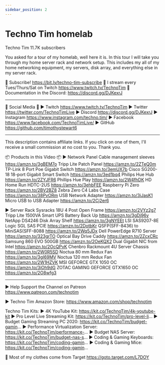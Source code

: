 ```yaml
---
sidebar_position: 2
---
```

# Techno Tim homelab


Techno Tim
11.7K subscribers

You asked for a tour of my homelab, well here it is.  In this tour I will take you through my home server rack and network setup.  This includes my all of my home networking  equipment, my servers, disk array, and everything else in my server rack.

🔴 Subscribe! https://bit.ly/techno-tim-subscribe
💜 I stream every Tues/Thurs/Sat on Twitch https://www.twitch.tv/TechnoTim
📝 Documentation in the Discord: https://discord.gg/DJKexrJ
__________________________________________

🔔 Social Media 🔔
► Twitch https://www.twitch.tv/TechnoTim
► Twitter  https://twitter.com/TechnoTimLive
► Discord https://discord.gg/DJKexrJ
► Instagram https://www.instagram.com/techno.tim/
► Facebook https://www.facebook.com/TechnoTimLive/
► GitHub https://github.com/timothystewart6
__________________________________________

This description contains affiliate links. If you click on one of them, I'll receive a small commission at no cost to you.  Thank you.

📦 Products in this Video 📦
► Network Panel
Cable management sleeves https://amzn.to/3gBEM7o
Tripp Lite Patch Panel https://amzn.to/2ZTeQ0m
TP-Link 8 Port Poe Gigabit Switch https://amzn.to/3emUX7b
Cisco SG200-18 18-port Gigabit Smart Switch https://amzn.to/3ed1bq4
Philips Hue Hub  https://amzn.to/2ZYJFR6
Phillips Hue Play https://amzn.to/2W4fhDK
HD Home Run HDTC-2US https://amzn.to/3ehbFEE
Raspberry Pi Zero https://amzn.to/2BV2BZ8
Zebra Zero C4 Labs Case https://amzn.to/38PvORm
USB Network Adapter https://amzn.to/3iJasK1
Micro USB to USB Adapter https://amzn.to/2Cj2er6

► Server Rack
Sysracks 18U 4 Post Open Frame https://amzn.to/2VYz2g7
Tripp Lite 1500VA Smart UPS Battery Back Up https://amzn.to/3gDj96y
NetApp DS4246 Disk Array Shelf https://amzn.to/3gNYEEt
LSI SAS9207-8E Logic SGL SAS PCIE https://amzn.to/2DotbKr
QSFP(SFF-8436) to MiniSAS(SFF-8088 https://amzn.to/2Wq5JDx
Dell PowerEdge R710 Server https://amzn.to/323grTO
Optical Bay Drive Caddy https://amzn.to/2ZcxCRc
Samsung 860 EVO 500GB https://amzn.to/2OeKQX2
Dual Gigabit NIC from Intel https://amzn.to/2OcQPvK
Chenbro Rackmount 4U Server Chassis https://amzn.to/2W0R5SD
Noctua 80 mm Redux Fan https://amzn.to/3gI69MV
Noctua 120 mm Redux Fan https://amzn.to/2W1HZVK
MSI GEFORCE GTX 1050 OC https://amzn.to/3iOh9dG
ZOTAC GAMING GEFORCE GTX1650 OC https://amzn.to/2O8wfg3
__________________________________________

► Help Support the Channel on Patreon https://www.patreon.com/technotim

► Techno Tim Amazon Store:
https://www.amazon.com/shop/technotim

Techno Tim Kits:
► 4K YouTube Kit: https://kit.co/TechnoTim/4k-youtube-kit
► Pro Level Live Streaming Kit: https://kit.co/TechnoTim/pro-level-li...
► Budget Gaming Streaming PC 2020: https://kit.co/TechnoTim/budget-gamin...
► Performance Virtualization Server: https://kit.co/TechnoTim/performance-...
► Budget NAS Server: https://kit.co/TechnoTim/budget-nas-s...
► Coding & Gaming Keyboards: https://kit.co/TechnoTim/coding-gamin...
► Coding & Gaming Mice: https://kit.co/TechnoTim/coding-gamin...

👕 Most of my clothes come from Target https://goto.target.com/L7DOY